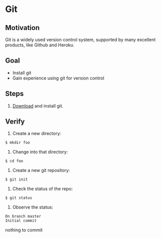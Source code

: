 # Git

## Motivation

Git is a widely used version control system, supported by many excellent products, like Github and Heroku.


## Goal

* Install git
* Gain experience using git for version control


## Steps

1. [Download](http://git-scm.com/downloads) and install git. 


## Verify

1. Create a new directory:
```
$ mkdir foo
```
1. Change into that directory:
```
$ cd foo
```
1. Create a new git repository:
```
$ git init
```
1. Check the status of the repo:
```
$ git status
```
1. Observe the status:
```
On branch master
Initial commit
```

nothing to commit